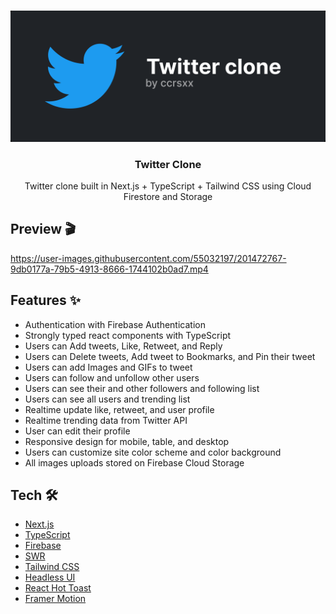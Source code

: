 <br />

![](/.github/assets/presentation.png)

<h3 align="center">Twitter Clone</h2>

<p align="center">
  Twitter clone built in Next.js + TypeScript + Tailwind CSS using Cloud Firestore and Storage
</p>

## Preview 🎬

https://user-images.githubusercontent.com/55032197/201472767-9db0177a-79b5-4913-8666-1744102b0ad7.mp4

## Features ✨

- Authentication with Firebase Authentication
- Strongly typed react components with TypeScript
- Users can Add tweets, Like, Retweet, and Reply
- Users can Delete tweets, Add tweet to Bookmarks, and Pin their tweet
- Users can add Images and GIFs to tweet
- Users can follow and unfollow other users
- Users can see their and other followers and following list
- Users can see all users and trending list
- Realtime update like, retweet, and user profile
- Realtime trending data from Twitter API
- User can edit their profile
- Responsive design for mobile, table, and desktop
- Users can customize site color scheme and color background
- All images uploads stored on Firebase Cloud Storage

## Tech 🛠

- [Next.js](https://nextjs.org)
- [TypeScript](https://www.typescriptlang.org)
- [Firebase](https://firebase.google.com)
- [SWR](https://swr.vercel.app)
- [Tailwind CSS](https://tailwindcss.com)
- [Headless UI](https://headlessui.com)
- [React Hot Toast](https://react-hot-toast.com)
- [Framer Motion](https://framer.com)
